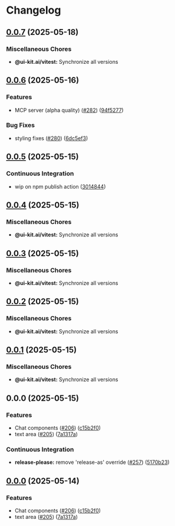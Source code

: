 # Changelog

## [0.0.7](https://github.com/alex-mcgovern/ui-kit.ai/compare/@ui-kit.ai/vitest@v0.0.6...@ui-kit.ai/vitest@v0.0.7) (2025-05-18)


### Miscellaneous Chores

* **@ui-kit.ai/vitest:** Synchronize all versions

## [0.0.6](https://github.com/alex-mcgovern/ui-kit.ai/compare/@ui-kit.ai/vitest@v0.0.5...@ui-kit.ai/vitest@v0.0.6) (2025-05-16)


### Features

* MCP server (alpha quality) ([#282](https://github.com/alex-mcgovern/ui-kit.ai/issues/282)) ([94f5277](https://github.com/alex-mcgovern/ui-kit.ai/commit/94f527783562e26f8a0b6c2e502ea6755c104fc6))


### Bug Fixes

* styling fixes ([#280](https://github.com/alex-mcgovern/ui-kit.ai/issues/280)) ([6dc5ef3](https://github.com/alex-mcgovern/ui-kit.ai/commit/6dc5ef3a733a9a40e559d91626e285c43ee2c13c))

## [0.0.5](https://github.com/alex-mcgovern/ui-kit.ai/compare/@ui-kit.ai/vitest@v0.0.4...@ui-kit.ai/vitest@v0.0.5) (2025-05-15)


### Continuous Integration

* wip on npm publish action ([3014844](https://github.com/alex-mcgovern/ui-kit.ai/commit/301484489287eb14713b16a28fba686e5c5040eb))

## [0.0.4](https://github.com/alex-mcgovern/ui-kit.ai/compare/@ui-kit.ai/vitest@v0.0.3...@ui-kit.ai/vitest@v0.0.4) (2025-05-15)


### Miscellaneous Chores

* **@ui-kit.ai/vitest:** Synchronize all versions

## [0.0.3](https://github.com/alex-mcgovern/ui-kit.ai/compare/@ui-kit.ai/vitest@v0.0.2...@ui-kit.ai/vitest@v0.0.3) (2025-05-15)


### Miscellaneous Chores

* **@ui-kit.ai/vitest:** Synchronize all versions

## [0.0.2](https://github.com/alex-mcgovern/ui-kit.ai/compare/@ui-kit.ai/vitest@v0.0.1...@ui-kit.ai/vitest@v0.0.2) (2025-05-15)


### Miscellaneous Chores

* **@ui-kit.ai/vitest:** Synchronize all versions

## [0.0.1](https://github.com/alex-mcgovern/ui-kit.ai/compare/@ui-kit.ai/vitest@v0.0.0...@ui-kit.ai/vitest@v0.0.1) (2025-05-15)


### Miscellaneous Chores

* **@ui-kit.ai/vitest:** Synchronize all versions

## 0.0.0 (2025-05-15)


### Features

* Chat components ([#206](https://github.com/alex-mcgovern/ui-kit.ai/issues/206)) ([c15b2f0](https://github.com/alex-mcgovern/ui-kit.ai/commit/c15b2f0df4dbd0c4123a08504704804689511259))
* text area ([#205](https://github.com/alex-mcgovern/ui-kit.ai/issues/205)) ([7a1317a](https://github.com/alex-mcgovern/ui-kit.ai/commit/7a1317a9b9a7b997e97ab59c60c16f78bedf9724))


### Continuous Integration

* **release-please:** remove 'release-as' override ([#257](https://github.com/alex-mcgovern/ui-kit.ai/issues/257)) ([5170b23](https://github.com/alex-mcgovern/ui-kit.ai/commit/5170b236357566805253a8cfa35c5d57995e49a7))

## [0.0.0](https://github.com/alex-mcgovern/ui-kit.ai/compare/@ui-kit.ai/vitest-v0.0.0-alpha.3...@ui-kit.ai/vitest@v0.0.0) (2025-05-14)


### Features

* Chat components ([#206](https://github.com/alex-mcgovern/ui-kit.ai/issues/206)) ([c15b2f0](https://github.com/alex-mcgovern/ui-kit.ai/commit/c15b2f0df4dbd0c4123a08504704804689511259))
* text area ([#205](https://github.com/alex-mcgovern/ui-kit.ai/issues/205)) ([7a1317a](https://github.com/alex-mcgovern/ui-kit.ai/commit/7a1317a9b9a7b997e97ab59c60c16f78bedf9724))
